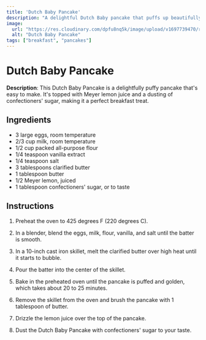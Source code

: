 ```yaml
---
title: 'Dutch Baby Pancake'
description: "A delightful Dutch Baby pancake that puffs up beautifully in the oven and is topped with lemon and confectioners' sugar."
image:
  url: "https://res.cloudinary.com/dpfu8nq5k/image/upload/v1697739470/recipe-site/dutch-pancake_voiwsl.webp"
  alt: "Dutch Baby Pancake"
tags: ["breakfast", "pancakes"]
---
```


# Dutch Baby Pancake

**Description**: This Dutch Baby Pancake is a delightfully puffy pancake that's easy to make. It's topped with Meyer lemon juice and a dusting of confectioners' sugar, making it a perfect breakfast treat.

## Ingredients

- 3 large eggs, room temperature
- 2/3 cup milk, room temperature
- 1/2 cup packed all-purpose flour
- 1/4 teaspoon vanilla extract
- 1/4 teaspoon salt
- 3 tablespoons clarified butter
- 1 tablespoon butter
- 1/2 Meyer lemon, juiced
- 1 tablespoon confectioners' sugar, or to taste

## Instructions

1. Preheat the oven to 425 degrees F (220 degrees C).

2. In a blender, blend the eggs, milk, flour, vanilla, and salt until the batter is smooth.

3. In a 10-inch cast iron skillet, melt the clarified butter over high heat until it starts to bubble.

4. Pour the batter into the center of the skillet.

5. Bake in the preheated oven until the pancake is puffed and golden, which takes about 20 to 25 minutes.

6. Remove the skillet from the oven and brush the pancake with 1 tablespoon of butter.

7. Drizzle the lemon juice over the top of the pancake.

8. Dust the Dutch Baby Pancake with confectioners' sugar to your taste.